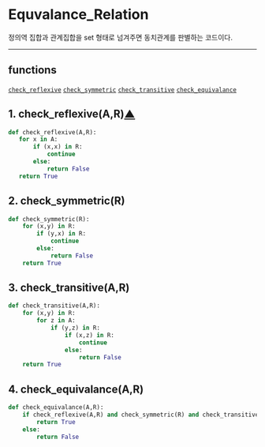 # Equvalance_Relation
정의역 집합과 관계집합을 set 형태로 넘겨주면 동치관계를 판별하는 코드이다.

---
## functions
[`check_reflexive`](#check_reflexive(A,R))
[`check_symmetric`](#check_symmetric(R))
[`check_transitive`](#check_transitive(A,R))
[`check_equivalance`](#check_equivalance(A,R))

## 1. check_reflexive(A,R)[▲](#functions)
```python
def check_reflexive(A,R):
   for x in A:
       if (x,x) in R:
           continue
       else:
           return False
   return True
```

## 2. check_symmetric(R)
```python
def check_symmetric(R):
    for (x,y) in R:
        if (y,x) in R:
            continue
        else:
            return False
    return True
```

## 3. check_transitive(A,R)
```python
def check_transitive(A,R):
    for (x,y) in R:
        for z in A:
            if (y,z) in R:
                if (x,z) in R:
                    continue
                else:
                    return False
    return True
```

## 4. check_equivalance(A,R)
```python
def check_equivalance(A,R):
    if check_reflexive(A,R) and check_symmetric(R) and check_transitive(A,R):
        return True
    else:
        return False
```
